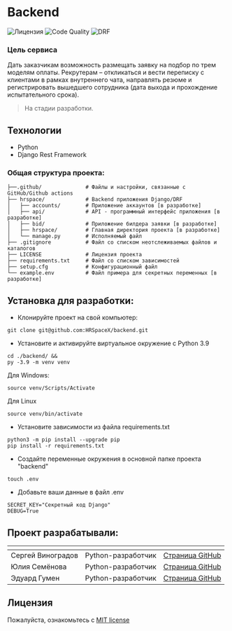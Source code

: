 # Backend
![Лицензия](https://img.shields.io/github/license/HRSpaceX/backend)
![Code Quality](https://github.com/HRSpaceX/backend/actions/workflows/code_quality.yml/badge.svg?branch=dev)
![DRF](https://pypi-camo.freetls.fastly.net/18c2771271928b1071e8d436680f9a0abf272294/68747470733a2f2f696d672e736869656c64732e696f2f707970692f762f646a616e676f726573746672616d65776f726b2e737667)

### Цель сервиса
Дать заказчикам возможность размещать заявку на подбор по трем моделям оплаты. Рекрутерам – откликаться и вести переписку с клиентами в рамках внутреннего чата, направлять резюме и регистрировать вышедшего сотрудника (дата выхода и прохождение испытательного срока). 

> На стадии разработки.
## Технологии
- Python
- Django Rest Framework

### Общая структура проекта:

```
├──.github/              # Файлы и настройки, связанные с GitHub/Github actions
├── hrspace/             # Backend приложения Django/DRF
│   ├── aссounts/        # Приложение аккаунтов [в разработке]
│   ├── api/             # API - программный интерфейс приложения [в разработке]
│   ├── bid/             # Приложение билдера заявки [в разработке]
│   ├── hrspace/         # Главная директория проекта [в разработке]
│   └── manage.py        # Исполняемый файл
├── .gitignore           # Файл со списком неотслеживаемых файлов и каталогов
├── LICENSE              # Лицензия проекта
├── requirements.txt     # Файл со списком зависимостей
├── setup.cfg            # Конфигурационный файл
└── example.env          # Файл примера для секретных переменных [в разработке]
```
## Установка для разработки:
- Клонируйте проект на свой компьютер:
```
git clone git@github.com:HRSpaceX/backend.git
```
- Установите и активируйте виртуальное окружение c Python 3.9
```
cd ./backend/ &&
py -3.9 -m venv venv
```
Для Windows:
```
source venv/Scripts/Activate
```
Для Linux
```
source venv/bin/activate
```
- Установите зависимости из файла requirements.txt
```
python3 -m pip install --upgrade pip
pip install -r requirements.txt
```
- Создайте переменные окружения в основной папке проекта "backend"
```
touch .env
```
- Добавьте ваши данные в файл .env
```
SECRET_KEY="Секретный код Django"
DEBUG=True
```
## Проект разрабатывали:

| <!-- --> | <!-- -->      | <!-- -->    |
|----------|---------------|-------------|
| Сергей Виноградов | Python-разработчик | [Cтраница GitHub](https://github.com/yan-gabala) |
| Юлия Семёнова | Python-разработчик | [Cтраница GitHub](https://github.com/JuliSem) |
| Эдуард Гумен | Python-разработчик | [Cтраница GitHub](https://github.com/hydrospirt) |


## Лицензия

Пожалуйста, ознакомьтесь с [MIT license](https://github.com/HRSpaceX/backend?tab=MIT-1-ov-file)
